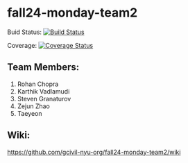 # fall24-monday-team2

Buid Status:  [![Build Status](https://app.travis-ci.com/gcivil-nyu-org/fall24-monday-team2.svg?token=ghd6pxZi8eiJyeoYpQzW&branch=develop)](https://app.travis-ci.com/gcivil-nyu-org/fall24-monday-team2)

Coverage:  [![Coverage Status](https://coveralls.io/repos/github/gcivil-nyu-org/fall24-monday-team2/badge.svg?branch=develop)](https://coveralls.io/github/gcivil-nyu-org/fall24-monday-team2?branch=develop)

## Team Members:
1. Rohan Chopra
2. Karthik Vadlamudi
3. Steven Granaturov
4. Zejun Zhao
5. Taeyeon 

## Wiki:
https://github.com/gcivil-nyu-org/fall24-monday-team2/wiki
